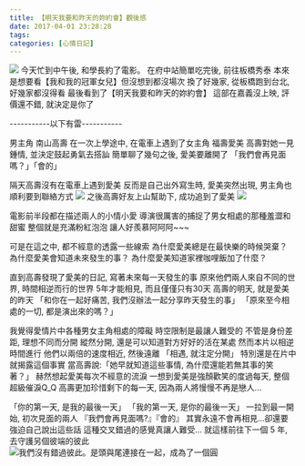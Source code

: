 ```yaml
---
title: 【明天我要和昨天的妳約會】觀後感
date: 2017-04-01 23:28:28
tags:
categories: [心情日記]
---
```

![](http://i.imgur.com/41N5y5q.jpg)
今天忙到中午後, 和學長約了電影。
在府中站簡單吃完後, 前往板橋秀泰
本來是想要看【我和我的冠軍女兒】但沒想到都沒場次
換了好幾家, 從板橋跑到台北, 好幾家都沒得看
最後看到了【明天我要和昨天的妳約會】
這部在嘉義沒上映, 評價還不錯, 就決定是你了

-----------以下有雷-----------

男主角 南山高壽
在一次上學途中, 在電車上遇到了女主角 福壽愛美
高壽對她一見鍾情, 並決定鼓起勇氣去搭訕
簡單聊了幾句之後, 愛美要離開了
「我們會再見面嗎？」「會的」

隔天高壽沒有在電車上遇到愛美
反而是自己出外寫生時, 愛美突然出現, 男主角也順利要到聯絡方式
![](http://i.imgur.com/PNm8R9p.jpg)
之後高壽好友上山幫助下, 成功追到了愛美
![](http://i.imgur.com/tcwXbqx.jpg)

電影前半段都在描述兩人的小情小愛
導演很厲害的捕捉了男女相處的那種羞澀和甜蜜
整個就是充滿粉紅泡泡
讓人好羨慕阿阿阿~~~

可是在這之中, 都不經意的透露一些線索
為什麼愛美總是在最快樂的時候哭棄？
為什麼愛美會知道未來發生的事？
為什麼愛美知道家裡咖哩飯加了什麼？

直到高壽發現了愛美的日記, 寫著未來每一天發生的事
原來他們兩人來自不同的世界, 時間相逆而行的世界
5年才能相見, 而且僅僅只有30天
高壽的明天, 就是愛美的昨天
「和你在一起好痛苦, 我們沒辦法一起分享昨天發生的事」
「原來至今相處的一切, 都是演出來的嗎？」

我覺得愛情片中各種男女主角相處的障礙
時空限制是最讓人難受的
不管是身份差距, 理想不同而分開
縱然分開, 還是可以知道對方好好的活在某處
然而本片以相逆時間進行
他們以兩倍的速度相近, 然後遠離
「相遇, 就注定分開」
特別還是在片中就揭露這個事實
當高壽說:「她早就知道這些事情, 為什麼還能若無其事的笑著？」
赫然想起愛美每次不經意的流淚
一想到愛美是強顏歡笑的度過每天, 整個超級催淚Q_Q
高壽更加珍惜剩下的每一天, 因為兩人將慢慢不再是戀人...

「你的第一天, 是我的最後一天」
「我的第一天, 是你的最後一天」
一拉到最一開始, 初次見面的兩人
『我們會再見面嗎?』『會的』
其實永遠不會再相見...卻還要強迫自己說出這些話
這種交叉錯過的感覺真讓人難受...
就這樣前往下一個 5 年, 去守護另個彼端的彼此
![我們沒有錯過彼此。是頭與尾連接在一起，成為了一個圓](http://i.imgur.com/U58eYce.jpg)
